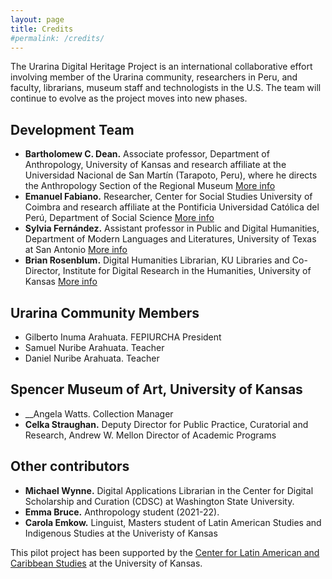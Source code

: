 ```yaml
---
layout: page
title: Credits
#permalink: /credits/
---
```



The Urarina Digital Heritage Project is an international collaborative effort involving member of the Urarina community, researchers in Peru, and faculty, librarians, museum staff and technologists in the U.S. The team will continue to evolve as the project moves into new phases.

## Development Team
* __Bartholomew C. Dean.__ Associate professor, Department of Anthropology, University of Kansas and research affiliate at the Universidad Nacional de San Martín (Tarapoto, Peru), where he directs the Anthropology Section of the Regional Museum [More info](https://anthropology.ku.edu/people/bartholomew-c-dean)
* __Emanuel Fabiano.__ Researcher, Center for Social Studies University of Coimbra and research affiliate at the Pontificia Universidad Católica del Perú, Department of Social Science [More info](https://ces.uc.pt/en/ces/pessoas/investigadoras-es-em-pos-doutoramento/emanuele-fabiano)
* __Sylvia Fernández.__ Assistant professor in Public and Digital Humanities, Department of Modern Languages and Literatures, University of Texas at San Antonio [More info](https://colfa.utsa.edu/faculty/profiles/quintanilla-fernandez-sylvia.html)
* __Brian Rosenblum.__ Digital Humanities Librarian, KU Libraries and Co-Director, Institute for Digital Research in the Humanities, University of Kansas [More info](https://crees.ku.edu/people/brian-rosenblum)

## Urarina Community Members
* Gilberto Inuma Arahuata. FEPIURCHA President
* Samuel Nuribe Arahuata. Teacher
* Daniel Nuribe Arahuata. Teacher

## Spencer Museum of Art, University of Kansas
* __Angela Watts. Collection Manager
* __Celka Straughan.__ Deputy Director for Public Practice, Curatorial and Research, Andrew W. Mellon Director of Academic Programs

## Other contributors
* __Michael Wynne.__ Digital Applications Librarian in the Center for Digital Scholarship and Curation (CDSC) at Washington State University.
* __Emma Bruce.__ Anthropology student (2021-22). 
* __Carola Emkow.__ Linguist, Masters student of Latin American Studies and Indigenous Studies at the Univeristy of Kansas

This pilot project has been supported by the [Center for Latin American and Caribbean Studies](https://clacs.ku.edu/) at the University of Kansas.
